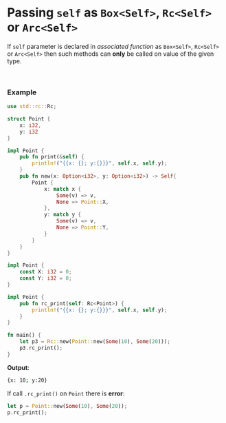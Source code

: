 # Passing `self` as `Box<Self>`, `Rc<Self>` or `Arc<Self>`
If `self` parameter is declared in *associated function* as `Box<Self>`, `Rc<Self>` or `Arc<Self>` then such methods can **only** be called on value of the given type.

<br>

### Example
```Rust
use std::rc::Rc;

struct Point {
    x: i32,
    y: i32
}

impl Point {
    pub fn print(&self) {
        println!("{{x: {}; y:{}}}", self.x, self.y);
    }
    pub fn new(x: Option<i32>, y: Option<i32>) -> Self{
        Point { 
            x: match x {
                Some(v) => v,
                None => Point::X,
            }, 
            y: match y {
                Some(v) => v,
                None => Point::Y,
            }
        }
    }
}

impl Point {
    const X: i32 = 0;
    const Y: i32 = 0;
}

impl Point {
    pub fn rc_print(self: Rc<Point>) {
        println!("{{x: {}; y:{}}}", self.x, self.y);
    }
}

fn main() {
    let p3 = Rc::new(Point::new(Some(10), Some(20)));
    p3.rc_print();
}
```

**Output**:
```bash
{x: 10; y:20}                                                                                                                                                               
```

If call `.rc_print()` on `Point` there is **error**:
```Rust
let p = Point::new(Some(10), Some(20));
p.rc_print();
```
